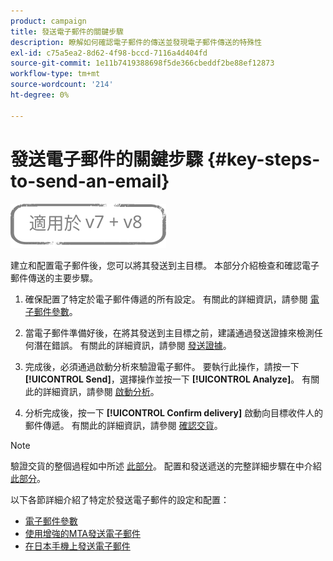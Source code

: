 ```yaml
---
product: campaign
title: 發送電子郵件的關鍵步驟
description: 瞭解如何確認電子郵件的傳送並發現電子郵件傳送的特殊性
exl-id: c75a5ea2-8d62-4f98-bccd-7116a4d404fd
source-git-commit: 1e11b7419388698f5de366cbeddf2be88ef12873
workflow-type: tm+mt
source-wordcount: '214'
ht-degree: 0%

---
```


# 發送電子郵件的關鍵步驟 {#key-steps-to-send-an-email}

![](../../assets/common.svg)

建立和配置電子郵件後，您可以將其發送到主目標。 本部分介紹檢查和確認電子郵件傳送的主要步驟。

1. 確保配置了特定於電子郵件傳遞的所有設定。 有關此的詳細資訊，請參閱 [電子郵件參數](email-parameters.md)。
1. 當電子郵件準備好後，在將其發送到主目標之前，建議通過發送證據來檢測任何潛在錯誤。 有關此的詳細資訊，請參閱 [發送證據](steps-validating-the-delivery.md#sending-a-proof)。

1. 完成後，必須通過啟動分析來驗證電子郵件。 要執行此操作，請按一下 **[!UICONTROL Send]**，選擇操作並按一下 **[!UICONTROL Analyze]**。 有關此的詳細資訊，請參閱 [啟動分析](steps-validating-the-delivery.md#analyzing-the-delivery)。

1. 分析完成後，按一下 **[!UICONTROL Confirm delivery]** 啟動向目標收件人的郵件傳遞。 有關此的詳細資訊，請參閱 [確認交貨](steps-sending-the-delivery.md#confirming-delivery)。

   <!--Add screenshot with analysis done and Confirm delivery button activated.-->

>[!NOTE]
>
>驗證交貨的整個過程如中所述 [此部分](steps-validating-the-delivery.md)。 配置和發送遞送的完整詳細步驟在中介紹 [此部分](steps-sending-the-delivery.md)。

以下各節詳細介紹了特定於發送電子郵件的設定和配置：
<!--* [Generating the mirror page](generating-mirror-page.md)
* [Email BCC](email-bcc.md)-->
* [電子郵件參數](email-parameters.md)
* [使用增強的MTA發送電子郵件](sending-with-enhanced-mta.md)
* [在日本手機上發送電子郵件](sending-emails-on-japanese-mobiles.md)
